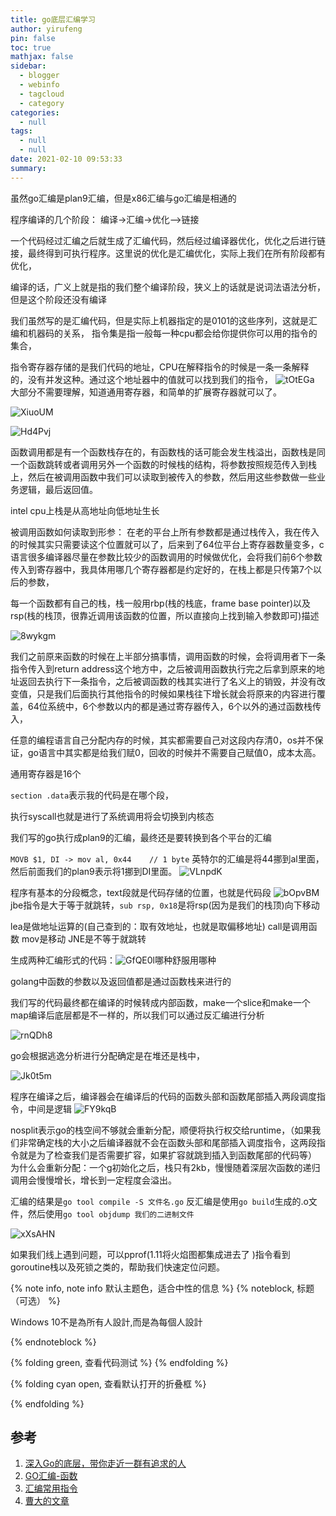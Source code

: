 ```yaml
---
title: go底层汇编学习
author: yirufeng
pin: false
toc: true
mathjax: false
sidebar:
  - blogger
  - webinfo
  - tagcloud
  - category
categories:
  - null
tags:
  - null
  - null
date: 2021-02-10 09:53:33
summary:
---
```



虽然go汇编是plan9汇编，但是x86汇编与go汇编是相通的


程序编译的几个阶段：
编译->汇编->优化—>链接

一个代码经过汇编之后就生成了汇编代码，然后经过编译器优化，优化之后进行链接，最终得到可执行程序。这里说的优化是汇编优化，实际上我们在所有阶段都有优化，

编译的话，广义上就是指的我们整个编译阶段，狭义上的话就是说词法语法分析，但是这个阶段还没有编译

我们虽然写的是汇编代码，但是实际上机器指定的是0101的这些序列，这就是汇编和机器码的关系，
指令集是指一般每一种cpu都会给你提供你可以用的指令的集合，


指令寄存器存储的是我们代码的地址，CPU在解释指令的时候是一条一条解释的，没有并发这种。通过这个地址器中的值就可以找到我们的指令，
![tOtEGa](https://cdn.jsdelivr.net/gh/sivanWu0222/ImageHosting@master/uPic/tOtEGa.png)
大部分不需要理解，知道通用寄存器，和简单的扩展寄存器就可以了。

![XiuoUM](https://cdn.jsdelivr.net/gh/sivanWu0222/ImageHosting@master/uPic/XiuoUM.png)

![Hd4Pvj](https://cdn.jsdelivr.net/gh/sivanWu0222/ImageHosting@master/uPic/Hd4Pvj.png)

函数调用都是有一个函数栈存在的，有函数栈的话可能会发生栈溢出，函数栈是同一个函数跳转或者调用另外一个函数的时候栈的结构，将参数按照规范传入到栈上，然后在被调用函数中我们可以读取到被传入的参数，然后用这些参数做一些业务逻辑，最后返回值。


intel cpu上栈是从高地址向低地址生长


被调用函数如何读取到形参：
在老的平台上所有参数都是通过栈传入，我在传入的时候其实只需要读这个位置就可以了，后来到了64位平台上寄存器数量变多，c语言很多编译器尽量在参数比较少的函数调用的时候做优化，会将我们前6个参数传入到寄存器中，我具体用哪几个寄存器都是约定好的，在栈上都是只传第7个以后的参数，

每一个函数都有自己的栈，栈一般用rbp(栈的栈底，frame base pointer)以及rsp(栈的栈顶，很靠近调用该函数的位置，所以直接向上找到输入参数即可)描述

![8wykgm](https://cdn.jsdelivr.net/gh/sivanWu0222/ImageHosting@master/uPic/8wykgm.png)

我们之前原来函数的时候在上半部分搞事情，调用函数的时候，会将调用者下一条指令传入到return address这个地方中，之后被调用函数执行完之后拿到原来的地址返回去执行下一条指令，之后被调函数的栈其实进行了名义上的销毁，并没有改变值，只是我们后面执行其他指令的时候如果栈往下增长就会将原来的内容进行覆盖，64位系统中，6个参数以内的都是通过寄存器传入，6个以外的通过函数栈传入，


任意的编程语言自己分配内存的时候，其实都需要自己对这段内存清0，os并不保证，go语言中其实都是给我们赋0，回收的时候并不需要自己赋值0，成本太高。

通用寄存器是16个


`section .data`表示我的代码是在哪个段，

执行syscall也就是进行了系统调用将会切换到内核态


我们写的go执行成plan9的汇编，最终还是要转换到各个平台的汇编


`MOVB $1, DI -> mov al, 0x44    // 1 byte`
英特尔的汇编是将44挪到al里面，然后前面我们的plan9表示将1挪到DI里面。
![VLnpdK](https://cdn.jsdelivr.net/gh/sivanWu0222/ImageHosting@master/uPic/VLnpdK.png)


程序有基本的分段概念，text段就是代码存储的位置，也就是代码段
![bOpvBM](https://cdn.jsdelivr.net/gh/sivanWu0222/ImageHosting@master/uPic/bOpvBM.png)
jbe指令是大于等于就跳转，`sub rsp, 0x18`是将rsp(因为是我们的栈顶)向下移动

lea是做地址运算的(自己查到的：取有效地址，也就是取偏移地址)
call是调用函数
mov是移动
JNE是不等于就跳转

生成两种汇编形式的代码：![GfQE0l](https://cdn.jsdelivr.net/gh/sivanWu0222/ImageHosting@master/uPic/GfQE0l.png)哪种舒服用哪种

golang中函数的参数以及返回值都是通过函数栈来进行的


我们写的代码最终都在编译的时候转成内部函数，make一个slice和make一个map编译后底层都是不一样的，所以我们可以通过反汇编进行分析


![rnQDh8](https://cdn.jsdelivr.net/gh/sivanWu0222/ImageHosting@master/uPic/rnQDh8.png)

go会根据逃逸分析进行分配确定是在堆还是栈中，

![Jk0t5m](https://cdn.jsdelivr.net/gh/sivanWu0222/ImageHosting@master/uPic/Jk0t5m.png)



程序在编译之后，编译器会在编译后的代码的函数头部和函数尾部插入两段调度指令，中间是逻辑
![FY9kqB](https://cdn.jsdelivr.net/gh/sivanWu0222/ImageHosting@master/uPic/FY9kqB.png)



nosplit表示go的栈空间不够就会重新分配，顺便将执行权交给runtime，（如果我们非常确定栈的大小之后编译器就不会在函数头部和尾部插入调度指令，这两段指令就是为了检查我们是否需要扩容，如果扩容就跳到插入到函数尾部的代码等）
为什么会重新分配：一个g初始化之后，栈只有2kb，慢慢随着深层次函数的递归调用会慢慢增长，增长到一定程度会溢出。


汇编的结果是`go tool compile -S 文件名.go`
反汇编是使用`go build`生成的.o文件，然后使用`go tool objdump 我们的二进制文件`


![xXsAHN](https://cdn.jsdelivr.net/gh/sivanWu0222/ImageHosting@master/uPic/xXsAHN.png)

如果我们线上遇到问题，可以pprof(1.11将火焰图都集成进去了 )指令看到goroutine栈以及死锁之类的，帮助我们快速定位问题。

{% note info, note info 默认主题色，适合中性的信息 %}
{% noteblock, 标题（可选） %}

Windows 10不是為所有人設計,而是為每個人設計

{% endnoteblock %}

{% folding green, 查看代码测试 %}
{% endfolding %}

{% folding cyan open, 查看默认打开的折叠框 %}

{% endfolding %}

## 参考
1. [深入Go的底层，带你走近一群有追求的人](https://mp.weixin.qq.com/s?__biz=MjM5MDUwNTQwMQ==&mid=2257483728&idx=1&sn=c881e621f4f2dfc0ff2277766249ced5&chksm=a5391706924e9e103424852355327c991a7ea2b939add74b949a1ed2cc7fbe62dc79c08efe2f&scene=21#wechat_redirect)
2. [GO汇编-函数](https://www.cnblogs.com/binHome/p/13034103.html)
3. [汇编常用指令](https://blog.csdn.net/qq_36982160/article/details/82950848)
4. [曹大的文章](https://github.com/cch123/asmshare/blob/master/layout.md)